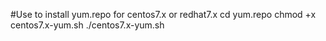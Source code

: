#Use to install yum.repo for centos7.x or redhat7.x
cd yum.repo
chmod +x centos7.x-yum.sh
./centos7.x-yum.sh
